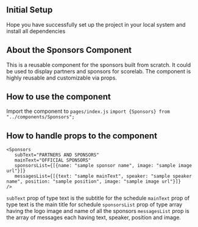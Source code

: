 ## Initial Setup

Hope you have successfully set up the project in your local system and install all dependencies

## About the Sponsors Component

This is a reusable component for the sponsors built from scratch. It could be used to display partners and sponsors for scorelab. The component is highly reusable and customizable via props.

## How to use the component

Import the component to `pages/index.js`
`import {Sponsors} from "../components/Sponsors";`

## How to handle props to the component

```
<Sponsors
   subText="PARTNERS AND SPONSORS"
   mainText="OFFICIAL SPONSORS"
   sponsorsList={[{name: "sample sponsor name", image: "sample image url"}]}
   messagesList={[{text: "sample mainText", speaker: "sample speaker name", position: "sample position", image: "sample image url"}]}
/>
```

`subText` prop of type text is the subtitle for the schedule
`mainText` prop of type text is the main title for schedule
`sponsorsList` prop of type array having the logo image and name of all the sponsors
`messagesList` prop is the array of messages each having text, speaker, position and image.
